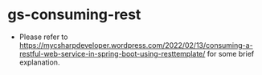 # gs-consuming-rest
* Please refer to https://mycsharpdeveloper.wordpress.com/2022/02/13/consuming-a-restful-web-service-in-spring-boot-using-resttemplate/ for some brief explanation.
